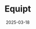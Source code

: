 ---  
layout: startup_page  
title: "Equipt"  
id: "equipt.ai"  
permalink: "/equiptequipt.ai03182025/"  
website: "https://www.equipt.ai"  
funding_round: "Seed"  
funding_amount: "$3.2M"  
investors: "Moneta Ventures, Cortado Ventures"  
about: "Equipt is an AI-powered asset and field service management platform that streamlines and automates complex quote-to-job execution, maximizing asset utilization and minimizing downtime with real-time tracking. The platform manages technician competency, service tools, and asset-service packaging, delivering operational insights to optimize planning, forecasting, and execution."  
markets: "Field Service Management, AI, Asset Management"  
hq: "The Woodlands, Texas, United States"  
founded_year: "2020"  
linkedin: "https://www.linkedin.com/company/equipt-ai"  
twitter: "https://twitter.com/JoinEquipt"  
instagram: ""  
facebook: "https://www.facebook.com/joinequipt"  
crunchbase: "https://www.crunchbase.com/organization/equipt-5155"  
pitchbook: "https://pitchbook.com/profiles/company/482425-57"  

date_display: "18-Mar-2025"  
date: "2025-03-18"

# SEO Optimization  
meta_title: "Equipt - Seed Funding ($3.2M)"  
meta_description: "Equipt, Equipt is an AI-powered asset and field service management platform that streamlines and automates complex quote-to-job execution, maximizing asset ut..."  
meta_keywords: "Equipt, Field Service Management, AI, Asset Management, Seed funding"  
canonical_url: "https://startup.projectstartups.com/equiptequipt.ai03182025/"  
---